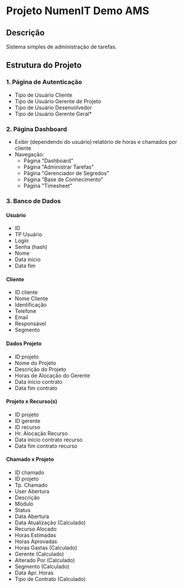 # Projeto NumenIT Demo AMS

## Descrição
Sistema simples de administração de tarefas.

## Estrutura do Projeto

### 1. Página de Autenticação
- Tipo de Usuário Cliente
- Tipo de Usuário Gerente de Projeto
- Tipo de Usuário Desenvolvedor
- Tipo de Usuário Gerente Geral*

### 2. Página Dashboard
- Exibir (dependendo do usuário) relatório de horas e chamados por cliente
- Navegação:
    - Página "Dashboard"
    - Página "Administrar Tarefas"
    - Página "Gerenciador de Segredos"
    - Página "Base de Conhecimento"
    - Página "Timesheet"

### 3. Banco de Dados

#### Usuário
- ID
- TP Usuário
- Login
- Senha (hash)
- Nome
- Data início
- Data fim

#### Cliente
- ID cliente
- Nome Cliente
- Identificação
- Telefone
- Email
- Responsável
- Segmento

#### Dados Projeto
- ID projeto
- Nome do Projeto
- Descrição do Projeto
- Horas de Alocação do Gerente
- Data início contrato
- Data fim contrato

#### Projeto x Recurso(s)
- ID projeto
- ID gerente
- ID recurso
- Hr. Alocação Recurso
- Data início contrato recurso
- Data fim contrato recurso

#### Chamado x Projeto
- ID chamado
- ID projeto
- Tp. Chamado
- User Abertura
- Descrição
- Módulo
- Status
- Data Abertura
- Data Atualização (Calculado)
- Recurso Alocado
- Horas Estimadas
- Horas Aprovadas
- Horas Gastas (Calculado)
- Gerente (Calculado)
- Alterado Por (Calculado)
- Segmento (Calculado)
- Data Apr. Horas
- Tipo de Contrato (Calculado)
